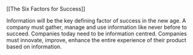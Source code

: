 
[[The Six Factors for Success]]

Information will be the key defining factor of success in the new age.
A company must gather, manage and use information like never before to succeed.
Companies today need to be information centred.
Companies must innovate, improve, enhance the entire experience of their product based on information.